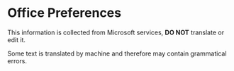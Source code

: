 # Office Preferences

This information is collected from Microsoft services, **DO NOT** translate or edit it.

Some text is translated by machine and therefore may contain grammatical errors.
